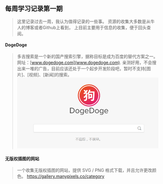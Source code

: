 ## 每周学习记录第一期
> 这里记录过去一周，我认为值得记录的一些事。
> 资源的收集大多数是从牛人的博客或者Github上看到， 上目前主要用于信息的收集，便于回头查阅。

#### DogeDoge
> 多吉搜索是一个新的国产搜索引擎，据称目标是成为百度的替代方案之一。网址：[www.dogedoge.com](www.dogedoge.com).
> 亲测好用，不会搜出来一堆的广告，目前应该还处于一个起步开发阶段吧，暂时不支持[图片]、[视频]、[新闻]的搜索。
> ![doge](https://github.com/liugezhou/liugezhouImage/blob/master/Diary/0621/doge.png)

#### 无版权插图的网站
> 一个收集无版权插图的网站，提供 SVG / PNG 格式下载，并且允许更改颜色。
https://gallery.manypixels.co/category

